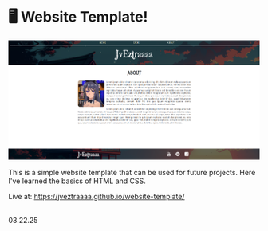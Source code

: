 # 🖥️ Website Template! <br>

![Landing Page Preview](Images/preview.png)

This is a simple website template that can be used for future projects. Here I've learned the basics of HTML and CSS. <br>

Live at: https://jveztraaaa.github.io/website-template/
<br><br>

03.22.25